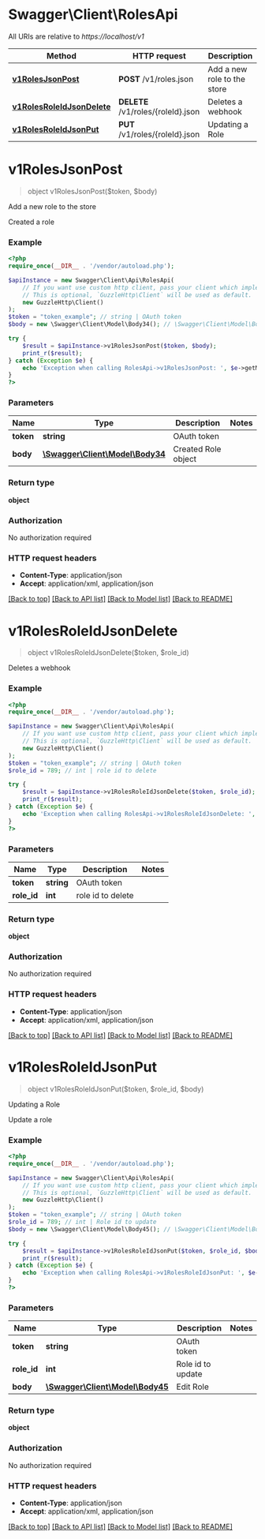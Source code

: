 # Swagger\Client\RolesApi

All URIs are relative to *https://localhost/v1*

Method | HTTP request | Description
------------- | ------------- | -------------
[**v1RolesJsonPost**](RolesApi.md#v1RolesJsonPost) | **POST** /v1/roles.json | Add a new role to the store
[**v1RolesRoleIdJsonDelete**](RolesApi.md#v1RolesRoleIdJsonDelete) | **DELETE** /v1/roles/{roleId}.json | Deletes a webhook
[**v1RolesRoleIdJsonPut**](RolesApi.md#v1RolesRoleIdJsonPut) | **PUT** /v1/roles/{roleId}.json | Updating a Role


# **v1RolesJsonPost**
> object v1RolesJsonPost($token, $body)

Add a new role to the store

Created a role

### Example
```php
<?php
require_once(__DIR__ . '/vendor/autoload.php');

$apiInstance = new Swagger\Client\Api\RolesApi(
    // If you want use custom http client, pass your client which implements `GuzzleHttp\ClientInterface`.
    // This is optional, `GuzzleHttp\Client` will be used as default.
    new GuzzleHttp\Client()
);
$token = "token_example"; // string | OAuth token
$body = new \Swagger\Client\Model\Body34(); // \Swagger\Client\Model\Body34 | Created Role object

try {
    $result = $apiInstance->v1RolesJsonPost($token, $body);
    print_r($result);
} catch (Exception $e) {
    echo 'Exception when calling RolesApi->v1RolesJsonPost: ', $e->getMessage(), PHP_EOL;
}
?>
```

### Parameters

Name | Type | Description  | Notes
------------- | ------------- | ------------- | -------------
 **token** | **string**| OAuth token |
 **body** | [**\Swagger\Client\Model\Body34**](../Model/Body34.md)| Created Role object |

### Return type

**object**

### Authorization

No authorization required

### HTTP request headers

 - **Content-Type**: application/json
 - **Accept**: application/xml, application/json

[[Back to top]](#) [[Back to API list]](../../README.md#documentation-for-api-endpoints) [[Back to Model list]](../../README.md#documentation-for-models) [[Back to README]](../../README.md)

# **v1RolesRoleIdJsonDelete**
> object v1RolesRoleIdJsonDelete($token, $role_id)

Deletes a webhook



### Example
```php
<?php
require_once(__DIR__ . '/vendor/autoload.php');

$apiInstance = new Swagger\Client\Api\RolesApi(
    // If you want use custom http client, pass your client which implements `GuzzleHttp\ClientInterface`.
    // This is optional, `GuzzleHttp\Client` will be used as default.
    new GuzzleHttp\Client()
);
$token = "token_example"; // string | OAuth token
$role_id = 789; // int | role id to delete

try {
    $result = $apiInstance->v1RolesRoleIdJsonDelete($token, $role_id);
    print_r($result);
} catch (Exception $e) {
    echo 'Exception when calling RolesApi->v1RolesRoleIdJsonDelete: ', $e->getMessage(), PHP_EOL;
}
?>
```

### Parameters

Name | Type | Description  | Notes
------------- | ------------- | ------------- | -------------
 **token** | **string**| OAuth token |
 **role_id** | **int**| role id to delete |

### Return type

**object**

### Authorization

No authorization required

### HTTP request headers

 - **Content-Type**: application/json
 - **Accept**: application/xml, application/json

[[Back to top]](#) [[Back to API list]](../../README.md#documentation-for-api-endpoints) [[Back to Model list]](../../README.md#documentation-for-models) [[Back to README]](../../README.md)

# **v1RolesRoleIdJsonPut**
> object v1RolesRoleIdJsonPut($token, $role_id, $body)

Updating a Role

Update a role

### Example
```php
<?php
require_once(__DIR__ . '/vendor/autoload.php');

$apiInstance = new Swagger\Client\Api\RolesApi(
    // If you want use custom http client, pass your client which implements `GuzzleHttp\ClientInterface`.
    // This is optional, `GuzzleHttp\Client` will be used as default.
    new GuzzleHttp\Client()
);
$token = "token_example"; // string | OAuth token
$role_id = 789; // int | Role id to update
$body = new \Swagger\Client\Model\Body45(); // \Swagger\Client\Model\Body45 | Edit Role

try {
    $result = $apiInstance->v1RolesRoleIdJsonPut($token, $role_id, $body);
    print_r($result);
} catch (Exception $e) {
    echo 'Exception when calling RolesApi->v1RolesRoleIdJsonPut: ', $e->getMessage(), PHP_EOL;
}
?>
```

### Parameters

Name | Type | Description  | Notes
------------- | ------------- | ------------- | -------------
 **token** | **string**| OAuth token |
 **role_id** | **int**| Role id to update |
 **body** | [**\Swagger\Client\Model\Body45**](../Model/Body45.md)| Edit Role |

### Return type

**object**

### Authorization

No authorization required

### HTTP request headers

 - **Content-Type**: application/json
 - **Accept**: application/xml, application/json

[[Back to top]](#) [[Back to API list]](../../README.md#documentation-for-api-endpoints) [[Back to Model list]](../../README.md#documentation-for-models) [[Back to README]](../../README.md)

